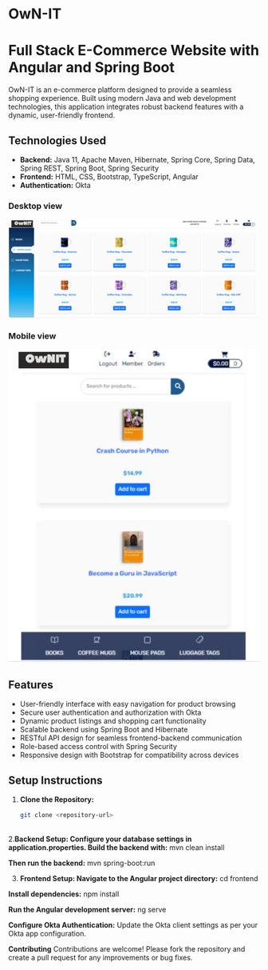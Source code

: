 # OwN-IT

# Full Stack E-Commerce Website with Angular and Spring Boot
OwN-IT is an e-commerce platform designed to provide a seamless shopping experience. Built using modern Java and web development technologies, this application integrates robust backend features with a dynamic, user-friendly frontend.

## Technologies Used

- **Backend:** Java 11, Apache Maven, Hibernate, Spring Core, Spring Data, Spring REST, Spring Boot, Spring Security
- **Frontend:** HTML, CSS, Bootstrap, TypeScript, Angular
- **Authentication:** Okta

### Desktop view

![Desktop Screenshot](./DesktopView.JPG)

### Mobile view

![Mobile Screenshot](./MobilePhoneView.JPG)

## Features

- User-friendly interface with easy navigation for product browsing
- Secure user authentication and authorization with Okta
- Dynamic product listings and shopping cart functionality
- Scalable backend using Spring Boot and Hibernate
- RESTful API design for seamless frontend-backend communication
- Role-based access control with Spring Security
- Responsive design with Bootstrap for compatibility across devices

## Setup Instructions

1. **Clone the Repository:**
   ```bash
   git clone <repository-url>



2.**Backend Setup: Configure your database settings in application.properties. Build the backend with:**
   mvn clean install

**Then run the backend:**
mvn spring-boot:run

3. **Frontend Setup:
Navigate to the Angular project directory:**
cd frontend

**Install dependencies:**
npm install

 **Run the Angular development server:**
    ng serve

**Configure Okta Authentication:**
   Update the Okta client settings as per your Okta app configuration.

**Contributing**
Contributions are welcome! Please fork the repository and create a pull request for any improvements or bug fixes.




